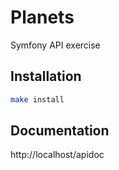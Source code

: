 # Planets

Symfony API exercise

## Installation


```bash
make install
```

## Documentation
http://localhost/apidoc